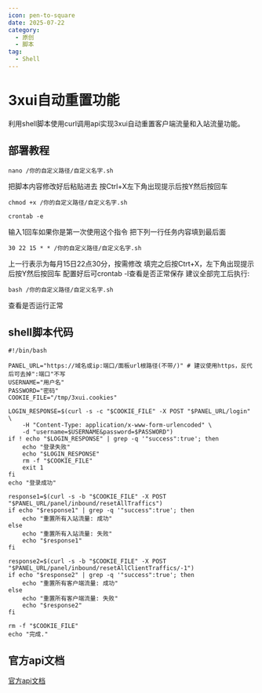 ```yaml
---
icon: pen-to-square
date: 2025-07-22
category:
  - 原创
  - 脚本
tag:
  - Shell
---
```

# 3xui自动重置功能
利用shell脚本使用curl调用api实现3xui自动重置客户端流量和入站流量功能。
<!-- more -->
## 部署教程
```
nano /你的自定义路径/自定义名字.sh
```
把脚本内容修改好后粘贴进去
按Ctrl+X左下角出现提示后按Y然后按回车
```
chmod +x /你的自定义路径/自定义名字.sh
```
```
crontab -e
```
输入1回车如果你是第一次使用这个指令
把下列一行任务内容填到最后面
```
30 22 15 * * /你的自定义路径/自定义名字.sh
```
上一行表示为每月15日22点30分，按需修改
填完之后按Ctrt+X，左下角出现提示后按Y然后按回车
配置好后可crontab -l查看是否正常保存
建议全部完工后执行:
```
bash /你的自定义路径/自定义名字.sh
```
查看是否运行正常
## shell脚本代码
```
#!/bin/bash

PANEL_URL="https://域名或ip:端口/面板url根路径(不带/)" # 建议使用https，反代后可去掉":端口"不写
USERNAME="用户名"
PASSWORD="密码"
COOKIE_FILE="/tmp/3xui.cookies"

LOGIN_RESPONSE=$(curl -s -c "$COOKIE_FILE" -X POST "$PANEL_URL/login" \
    -H "Content-Type: application/x-www-form-urlencoded" \
    -d "username=$USERNAME&password=$PASSWORD")
if ! echo "$LOGIN_RESPONSE" | grep -q '"success":true'; then
    echo "登录失败"
    echo "$LOGIN_RESPONSE"
    rm -f "$COOKIE_FILE"
    exit 1
fi
echo "登录成功"

response1=$(curl -s -b "$COOKIE_FILE" -X POST "$PANEL_URL/panel/inbound/resetAllTraffics")
if echo "$response1" | grep -q '"success":true'; then
    echo "重置所有入站流量: 成功"
else
    echo "重置所有入站流量: 失败"
    echo "$response1"
fi

response2=$(curl -s -b "$COOKIE_FILE" -X POST "$PANEL_URL/panel/inbound/resetAllClientTraffics/-1")
if echo "$response2" | grep -q '"success":true'; then
    echo "重置所有客户端流量: 成功"
else
    echo "重置所有客户端流量: 失败"
    echo "$response2"
fi

rm -f "$COOKIE_FILE"
echo "完成."
```
## 官方api文档
[官方api文档](https://www.postman.com/hsanaei/3x-ui/collection/q1l5l0u/3x-ui)
